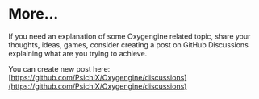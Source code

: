 # More...

If you need an explanation of some Oxygengine related topic, share your thoughts, ideas, games, consider creating a post on GitHub Discussions explaining what are you trying to achieve.

You can create new post here: [https://github.com/PsichiX/Oxygengine/discussions](https://github.com/PsichiX/Oxygengine/discussions)
